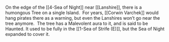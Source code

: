 On the edge of the [[4-Sea of Night]] near [[Lanshire]], there is a humongous Tree on a single Island.  For years, [[Corwin Varchek]] would hang pirates there as a warning, but even the Lanshires won’t go near the tree anymore.  The tree has a Malevolent aura to it, and is said to be Haunted.  It used to be fully in the [[1-Sea of Strife (E)]], but the Sea of Night expanded to cover it.